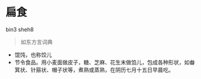# 扁食
bin3 sheh8
> 如东方言词典
- 馄饨，也称饺儿
- 节令食品。用小麦面做皮子，糖、芝麻、花生末做馅儿，包成各种形状，如畚箕状、针箍状、帽子状等，煮熟或蒸熟，在阴历七月十五日早晨吃。
